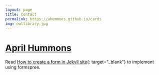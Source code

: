 ```yaml
---
layout: page
title: Contact
permalink: https://ahummons.github.io/cards
img: owllibrary.jpg
---
```



# [April Hummons](mailto:ahummons@depaul.edu)

Read [How to create a form in Jekyll site](http://blog.webjeda.com/jekyll-contact-form/){: target="_blank"} to implement using formspree.
